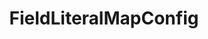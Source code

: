 ---
optionsClassName: FieldLiteralMapConfig
optionsClassFullName: MigrationTools._EngineV1.Configuration.FieldMap.FieldLiteralMapConfig
configurationSamples:
- name: default
  description: 
  code: >-
    {
      "$type": "FieldLiteralMapConfig",
      "WorkItemTypeName": "*",
      "targetField": "System.Status",
      "value": "New"
    }
  sampleFor: MigrationTools._EngineV1.Configuration.FieldMap.FieldLiteralMapConfig
description: Sets a field on the `target` to b a specific value.
className: FieldLiteralMapConfig
typeName: FieldMaps
architecture: v2
options:
- parameterName: targetField
  type: String
  description: missng XML code comments
  defaultValue: missng XML code comments
- parameterName: value
  type: String
  description: missng XML code comments
  defaultValue: missng XML code comments
- parameterName: WorkItemTypeName
  type: String
  description: missng XML code comments
  defaultValue: missng XML code comments
status: ready
processingTarget: Work Item Field
classFile: /src/MigrationTools/_EngineV1/Configuration/FieldMap/FieldLiteralMapConfig.cs
optionsClassFile: /src/MigrationTools/_EngineV1/Configuration/FieldMap/FieldLiteralMapConfig.cs

redirectFrom: []
layout: reference
toc: true
permalink: /Reference/v2/FieldMaps/FieldLiteralMapConfig/
title: FieldLiteralMapConfig
categories:
- FieldMaps
- v2
topics:
- topic: notes
  path: ../../../../../docs/Reference/v2/FieldMaps/FieldLiteralMapConfig-notes.md
  exists: false
  markdown: ''
- topic: introduction
  path: ../../../../../docs/Reference/v2/FieldMaps/FieldLiteralMapConfig-introduction.md
  exists: false
  markdown: ''

---
